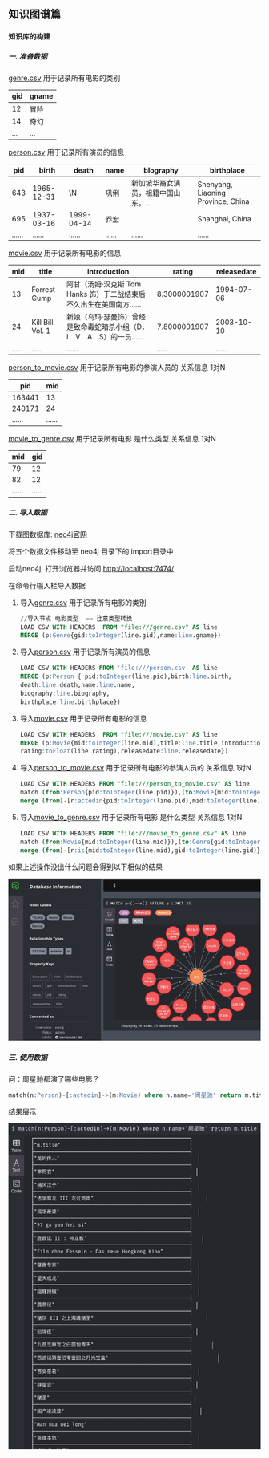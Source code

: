 ## 知识图谱篇

#### 知识库的构建

##### 一. 准备数据

[genre.csv](./movie_data/genre.csv) 用于记录所有电影的类别

| gid  | gname |
| ---- | ----- |
| 12   | 冒险  |
| 14   | 奇幻  |
| ...  | ...   |

[person.csv](./movie_data/person.csv) 用于记录所有演员的信息

| pid    | birth      | death      | name   | blography                           | birthplace                         |
| ------ | ---------- | ---------- | ------ | ----------------------------------- | ---------------------------------- |
| 643    | 1965-12-31 | \N         | 巩俐   | 新加坡华裔女演员，祖籍中国山东，... | Shenyang, Liaoning Province, China |
| 695    | 1937-03-16 | 1999-04-14 | 乔宏   |                                     | Shanghai, China                    |
| ...... | ......     | ......     | ...... | ......                              | ......                             |

[movie.csv](./movie_data/movie.csv) 用于记录所有电影的信息

| mid    | title             | introduction                                                 | rating       | releasedate |
| ------ | ----------------- | ------------------------------------------------------------ | ------------ | ----------- |
| 13     | Forrest Gump      | 阿甘（汤姆·汉克斯 Tom Hanks 饰）于二战结束后不久出生在美国南方...... | 8.3000001907 | 1994-07-06  |
| 24     | Kill Bill: Vol. 1 | 新娘（乌玛·瑟曼饰）曾经是致命毒蛇暗杀小组（D．I．V．A．S）的一员...... | 7.8000001907 | 2003-10-10  |
| ...... | ......            | ......                                                       | ......       | ......      |

[person_to_movie.csv](./movie_data/person_to_movie.csv) 用于记录所有电影的参演人员的 关系信息 1对N

| pid    | mid    |
| ------ | ------ |
| 163441 | 13     |
| 240171 | 24     |
| ...... | ...... |

[movie_to_genre.csv](./movie_data/movie_to_genre.csv) 用于记录所有电影 是什么类型 关系信息 1对N

| mid    | gid    |
| ------ | ------ |
| 79     | 12     |
| 82     | 12     |
| ...... | ...... |

##### 二. 导入数据

下载图数据库: [neo4j官网](https://neo4j.com/)

将五个数据文件移动至 neo4j 目录下的 import目录中

启动neo4j, 打开浏览器并访问 [http://localhost:7474/](http://localhost:7474/)

在命令行输入栏导入数据

1. 导入[genre.csv](./movie_data/genre.csv) 用于记录所有电影的类别

   ```sql
   //导入节点 电影类型  == 注意类型转换
   LOAD CSV WITH HEADERS  FROM "file:///genre.csv" AS line
   MERGE (p:Genre{gid:toInteger(line.gid),name:line.gname})
   ```

2. 导入[person.csv](./movie_data/person.csv) 用于记录所有演员的信息

   ```sql
   LOAD CSV WITH HEADERS FROM 'file:///person.csv' AS line
   MERGE (p:Person { pid:toInteger(line.pid),birth:line.birth,
   death:line.death,name:line.name,
   biography:line.biography,
   birthplace:line.birthplace})
   ```

3. 导入[movie.csv](./movie_data/movie.csv) 用于记录所有电影的信息

   ```sql
   LOAD CSV WITH HEADERS  FROM "file:///movie.csv" AS line  
   MERGE (p:Movie{mid:toInteger(line.mid),title:line.title,introduction:line.introduction,
   rating:toFloat(line.rating),releasedate:line.releasedate})
   ```

4. 导入[person_to_movie.csv](./movie_data/person_to_movie.csv) 用于记录所有电影的参演人员的 关系信息 1对N

   ```sql
   LOAD CSV WITH HEADERS FROM "file:///person_to_movie.csv" AS line 
   match (from:Person{pid:toInteger(line.pid)}),(to:Movie{mid:toInteger(line.mid)})  
   merge (from)-[r:actedin{pid:toInteger(line.pid),mid:toInteger(line.mid)}]->(to)
   ```

5. 导入[movie_to_genre.csv](./movie_data/movie_to_genre.csv) 用于记录所有电影 是什么类型 关系信息 1对N

   ```sql
   LOAD CSV WITH HEADERS FROM "file:///movie_to_genre.csv" AS line
   match (from:Movie{mid:toInteger(line.mid)}),(to:Genre{gid:toInteger(line.gid)})  
   merge (from)-[r:is{mid:toInteger(line.mid),gid:toInteger(line.gid)}]->(to)
   ```

如果上述操作没出什么问题会得到以下相似的结果

![example](./assets/example.png)

##### 三. 使用数据

问：周星驰都演了哪些电影？ 

```sql
match(n:Person)-[:actedin]->(m:Movie) where n.name='周星驰' return m.title
```

结果展示

![result](./assets/result.png)

